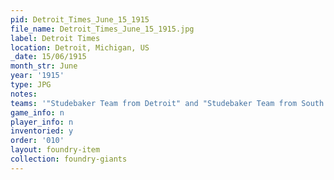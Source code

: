 ```yaml
---
pid: Detroit_Times_June_15_1915
file_name: Detroit_Times_June_15_1915.jpg
label: Detroit Times
location: Detroit, Michigan, US
_date: 15/06/1915
month_str: June
year: '1915'
type: JPG
notes: 
teams: '"Studebaker Team from Detroit" and "Studebaker Team from South Bend"'
game_info: n
player_info: n
inventoried: y
order: '010'
layout: foundry-item
collection: foundry-giants
---
```

